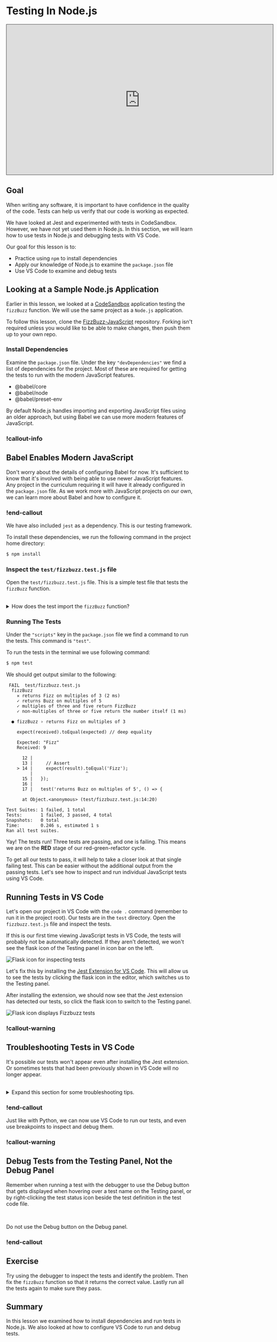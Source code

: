 # Testing In Node.js

<iframe src="https://adaacademy.hosted.panopto.com/Panopto/Pages/Embed.aspx?pid=669a9f30-b65b-47ce-b80d-ade101895c32&autoplay=false&offerviewer=true&showtitle=true&showbrand=false&captions=true&interactivity=all" height="405" width="720" style="border: 1px solid #464646;" allowfullscreen allow="autoplay"></iframe>

## Goal

When writing any software, it is important to have confidence in the quality of the code. Tests can help us verify that our code is working as expected.

We have looked at Jest and experimented with tests in CodeSandbox.  However, we have not yet used them in Node.js. In this section, we will learn how to use tests in Node.js and debugging tests with VS Code.

Our goal for this lesson is to:

- Practice using `npm` to install dependencies
- Apply our knowledge of Node.js to examine the `package.json` file
- Use VS Code to examine and debug tests

## Looking at a Sample Node.js Application

Earlier in this lesson, we looked at a [CodeSandbox](https://codesandbox.io/s/fizzbuzz-with-tests-riytqu?file=/test/fizzbuzz.test.js) application testing the `fizzBuzz` function. We will use the same project as a `Node.js` application.  

To follow this lesson, clone the [FizzBuzz-JavaScript](https://github.com/AdaGold/fizzbuzz_javascript) repository. Forking isn't required unless you would like to be able to make changes, then push them up to your own repo.

### Install Dependencies

Examine the `package.json` file.  Under the key `"devDependencies"` we find a list of dependencies for the project.  Most of these are required for getting the tests to run with the modern JavaScript features.

- @babel/core
- @babel/node
- @babel/preset-env

By default Node.js handles importing and exporting JavaScript files using an older approach, but using Babel we can use more modern features of JavaScript.

<!-- available callout types: info, success, warning, danger, secondary, star  -->
### !callout-info

## Babel Enables Modern JavaScript

Don't worry about the details of configuring Babel for now. It's sufficient to know that it's involved with being able to use newer JavaScript features. Any project in the curriculum requiring it will have it already configured in the `package.json` file. As we work more with JavaScript projects on our own, we can learn more about Babel and how to configure it.

### !end-callout

We have also included `jest` as a dependency.  This is our testing framework.

To install these dependencies, we run the following command in the project home directory:

```bash
$ npm install
```

### Inspect the `test/fizzbuzz.test.js` file

Open the `test/fizzbuzz.test.js` file.  This is a simple test file that tests the `fizzBuzz` function.  

<br/>

<details>
<summary>How does the test import the <code>fizzBuzz</code> function?</summary>

The test imports the `fizzBuzz` function with the statement
```js  
import fizzBuzz from '../src/fizzbuzz';
```

</details>

### Running The Tests

Under the `"scripts"` key in the `package.json` file we find a command to run the tests.  This command is `"test"`.

To run the tests in the terminal we use following command:

```bash
$ npm test
```

We should get output similar to the following:

```
 FAIL  test/fizzbuzz.test.js
  fizzBuzz
    ✕ returns Fizz on multiples of 3 (2 ms)
    ✓ returns Buzz on multiples of 5
    ✓ multiples of three and five return FizzBuzz
    ✓ non-multiples of three or five return the number itself (1 ms)

  ● fizzBuzz › returns Fizz on multiples of 3

    expect(received).toEqual(expected) // deep equality

    Expected: "Fizz"
    Received: 9

      12 |
      13 |     // Assert
    > 14 |     expect(result).toEqual('Fizz');
         |                    ^
      15 |   });
      16 |
      17 |   test('returns Buzz on multiples of 5', () => {

      at Object.<anonymous> (test/fizzbuzz.test.js:14:20)

Test Suites: 1 failed, 1 total
Tests:       1 failed, 3 passed, 4 total
Snapshots:   0 total
Time:        0.246 s, estimated 1 s
Ran all test suites.
```

Yay!  The tests run!  Three tests are passing, and one is failing.  This means we are on the **RED** stage of our red-green-refactor cycle.

To get all our tests to pass, it will help to take a closer look at that single failing test. This can be easier without the additional output from the passing tests. Let's see how to inspect and run individual JavaScript tests using VS Code.


## Running Tests in VS Code

Let's open our project in VS Code with the `code .` command (remember to run it in the project root).  Our tests are in the `test` directory. Open the `fizzbuzz.test.js` file and inspect the tests.

If this is our first time viewing JavaScript tests in VS Code, the tests will probably not be automatically detected. If they aren't detected, we won't see the flask icon of the Testing panel in icon bar on the left.

![Flask icon for inspecting tests](../assets/tests__testing-in-node__flask-icon.png)

Let's fix this by installing the [Jest Extension for VS Code](https://marketplace.visualstudio.com/items?itemName=Orta.vscode-jest). This will allow us to see the tests by clicking the flask icon in the editor, which switches us to the Testing panel.

After installing the extension, we should now see that the Jest extension has detected our tests, so click the flask icon to switch to the Testing panel.

![Flask icon displays Fizzbuzz tests](../assets/tests__testing-in-node__tests-detected-by-jest-extension.png)

<!-- available callout types: info, success, warning, danger, secondary, star  -->
### !callout-warning

## Troubleshooting Tests in VS Code

It's possible our tests won't appear even after installing the Jest extension. Or sometimes tests that had been previously shown in VS Code will no longer appear.

<br/>

<details>
<summary>Expand this section for some troubleshooting tips.</summary>

We should first ensure there are no syntax errors in our code, either in the tests or in the code being used by the tests. Check the Problems tab in VS Code to see if there are any errors. If there are, fix them and try again. If nothing is jumping out at us, we can try running the tests from the terminal with `npm test` to see if there are any syntax errors reported there.

<br/>

If the tests are running from the terminal, but VS Code still doesn't see them, we may need to start the "test runner" manually. Open the Command Palette (⇧⌘P) and type `runner`. Look for the option `Jest: Start All Runners` and select it. This should start the runner and display the tests.

<br/>

If none of the above tips help, restarting VS Code sometimes fixes the problem (be sure to quit _all_ running instances with ⌘Q, not just the current window), as can reinstalling the Jest extension.

</details>

### !end-callout

Just like with Python, we can now use VS Code to run our tests, and even use breakpoints to inspect and debug them.

<!-- available callout types: info, success, warning, danger, secondary, star  -->
### !callout-warning

## Debug Tests from the Testing Panel, Not the Debug Panel

Remember when running a test with the debugger to use the Debug button that gets displayed when hovering over a test name on the Testing panel, or by right-clicking the test status icon beside the test definition in the test code file.

<br/>

Do not use the Debug button on the Debug panel.

### !end-callout

## Exercise

Try using the debugger to inspect the tests and identify the problem.  Then fix the `fizzBuzz` function so that it returns the correct value.  Lastly run all the tests again to make sure they pass.

## Summary

In this lesson we examined how to install dependencies and run tests in Node.js. We also looked at how to configure VS Code to run and debug tests.
